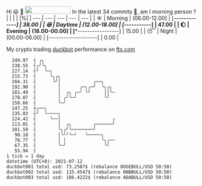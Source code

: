 Hi :smiley: :wave: <img src="https://jojoee.jojoee.com/api/utcnow" width="120" height="20">
In the latest 34 commits :bug:, am I morning person ? 
| | | | |%|
| --- | --- | --- | --- | --- |
| :sunny: | Morning | (06.00-12.00] | [*******-------------] | 38.00 |
| :satisfied: | Daytime | (12.00-18.00] | [*********-----------] | 47.00 |
| :moon: | Evening | (18.00-00.00] | [***-----------------] | 15.00 |
| :sleeping: | Night | (00.00-06.00] | [--------------------] | 0.00 |

My crypto trading [duckbot](https://github.com/jojoee/duckbot) performance on [ftx.com](https://ftx.com/#a=13144711)
```
  249.97  ┤ ╭╮
  238.55  ┤╭╯╰╮
  227.14  ┤╯  ╰─╮
  215.73  ┤     ╰╮╭╮
  204.31  ┤      ╰╯│            ╭──╮
  192.90  ┤        │       ╭─╮╭─╯  ╰╮╭╮
  181.49  ┤        │  ╭╮ ╭─╯ ╰╯     ││╰─
  170.07  ┤        │ ╭╯╰─╯          ╰╯
  158.66  ┤        ╰─╯
  147.25  ┼╭──╮
  135.83  ┤╯  ╰────╮
  124.42  ┤     ╰──│                   ╭
  113.01  ┤        │  ╭╮        ╭──────╯
  101.59  ┤        ╰╮╭╯╰────────╯
   90.18  ┤        │╰╯╯╰─╯   ╰─────╮
   78.77  ┤        │ │             ╰╮╭──
   67.35  ┤        ╰─╯              ╰╯
   55.94  ┤
1 tick = 1 day
datetime (UTC+0): 2021-07-12
duckbot001 total usd: 73.2587$ (rebalance DOGEBULL/USD 50:50)
duckbot002 total usd: 115.4547$ (rebalance BNBBULL/USD 50:50)
duckbot003 total usd: 186.4222$ (rebalance ADABULL/USD 50:50)
```

